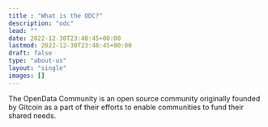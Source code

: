 ```yaml
---
title : "What is the ODC?"
description: "odc"
lead: ""
date: 2022-12-30T23:48:45+00:00
lastmod: 2022-12-30T23:48:45+00:00
draft: false
type: "about-us"
layout: "single"
images: []
---
```


The OpenData Community is an open source community originally founded by Gitcoin as a part of their efforts to enable communities to fund their shared needs.
